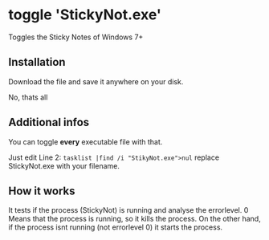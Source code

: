 # toggle 'StickyNot.exe'
Toggles the Sticky Notes of Windows 7+
## Installation
Download the file and save it anywhere on your disk.



No, thats all
## Additional infos
You can toggle **every** executable file with that.

Just edit Line 2: `tasklist |find /i "StikyNot.exe">nul` replace StickyNot.exe with your filename.
## How it works
It tests if the process (StickyNot) is running and analyse the errorlevel. 0 Means that the process is running, so it kills the process. On the other hand, if the process isnt running (not errorlevel 0) it starts the process.
